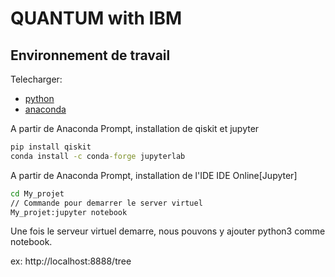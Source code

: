 # QUANTUM with IBM

## Environnement de travail


Telecharger:

* [python](https://www.python.org/)
* [anaconda](https://www.anaconda.com/products/individual)

A partir de Anaconda Prompt, installation de qiskit et jupyter

```cmd
pip install qiskit
conda install -c conda-forge jupyterlab
```

A partir de Anaconda Prompt, installation de l'IDE IDE Online[Jupyter]


```cmd
cd My_projet
// Commande pour demarrer le server virtuel
My_projet:jupyter notebook

```
Une fois le serveur virtuel demarre, nous pouvons y ajouter python3 comme notebook.

ex: http://localhost:8888/tree


